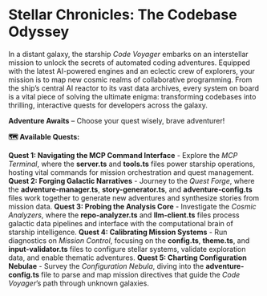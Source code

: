 # Stellar Chronicles: The Codebase Odyssey

In a distant galaxy, the starship *Code Voyager* embarks on an interstellar mission to unlock the secrets of automated coding adventures. Equipped with the latest AI-powered engines and an eclectic crew of explorers, your mission is to map new cosmic realms of collaborative programming. From the ship’s central AI reactor to its vast data archives, every system on board is a vital piece of solving the ultimate enigma: transforming codebases into thrilling, interactive quests for developers across the galaxy.

**Adventure Awaits** – Choose your quest wisely, brave adventurer!

**🗺️ Available Quests:**

**Quest 1: Navigating the MCP Command Interface** - Explore the *MCP Terminal*, where the **server.ts** and **tools.ts** files power starship operations, hosting vital commands for mission orchestration and quest management.
**Quest 2: Forging Galactic Narratives** - Journey to the *Quest Forge*, where the **adventure-manager.ts**, **story-generator.ts**, and **adventure-config.ts** files work together to generate new adventures and synthesize stories from mission data.
**Quest 3: Probing the Analysis Core** - Investigate the *Cosmic Analyzers*, where the **repo-analyzer.ts** and **llm-client.ts** files process galactic data pipelines and interface with the computational brain of starship intelligence.
**Quest 4: Calibrating Mission Systems** - Run diagnostics on *Mission Control*, focusing on the **config.ts**, **theme.ts**, and **input-validator.ts** files to configure stellar systems, validate exploration data, and enable thematic adventures.
**Quest 5: Charting Configuration Nebulae** - Survey the *Configuration Nebula*, diving into the **adventure-config.ts** file to parse and map mission directives that guide the *Code Voyager*’s path through unknown galaxies.
